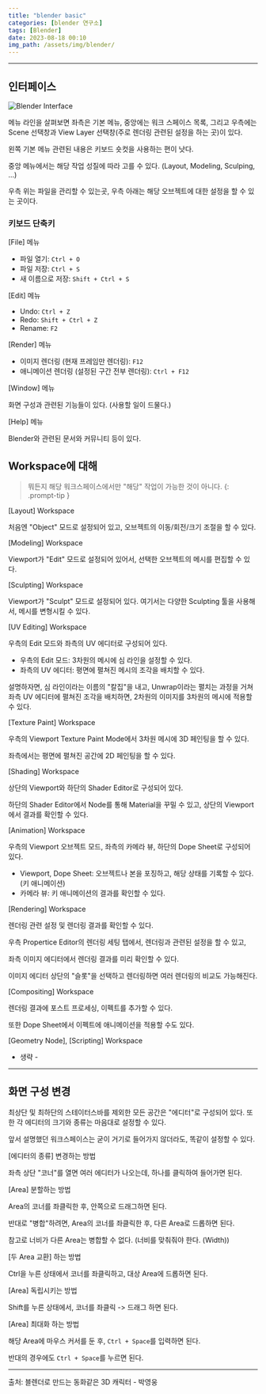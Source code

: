 ```yaml
---
title: "blender basic"
categories: [blender 연구소]
tags: [Blender]
date: 2023-08-18 00:10
img_path: /assets/img/blender/
---
```


---

## **인터페이스**

![Blender Interface](blender_init.png)

메뉴 라인을 살펴보면 좌측은 기본 메뉴, 중앙에는 워크 스페이스 목록, 그리고 우측에는 Scene 선택창과 View Layer 선택창(주로 렌더링 관련된 설정을 하는 곳)이 있다.

왼쪽 기본 메뉴 관련된 내용은 키보드 숏컷을 사용하는 편이 낫다.

중앙 메뉴에서는 해당 작업 성질에 따라 고를 수 있다. (Layout, Modeling, Sculping, ...)

우측 위는 파일을 관리할 수 있는곳, 우측 아래는 해당 오브젝트에 대한 설정을 할 수 있는 곳이다.

### **키보드 단축키**

[File] 메뉴

- 파일 열기: `Ctrl + O`
- 파일 저장: `Ctrl + S`
- 새 이름으로 저장: `Shift + Ctrl + S`

[Edit] 메뉴

- Undo: `Ctrl + Z`
- Redo: `Shift + Ctrl + Z`
- Rename: `F2`

[Render] 메뉴

- 이미지 렌더링 (현재 프레임만 렌더링): `F12`
- 애니메이션 렌더링 (설정된 구간 전부 렌더링): `Ctrl + F12`

[Window] 메뉴

화면 구성과 관련된 기능들이 있다. (사용할 일이 드물다.)

[Help] 메뉴

Blender와 관련된 문서와 커뮤니티 등이 있다.

## **Workspace에 대해**

> 뭐든지 해당 워크스페이스에서만 "해당" 작업이 가능한 것이 아니다.
{: .prompt-tip }

[Layout] Workspace

처음엔 "Object" 모드로 설정되어 있고, 오브젝트의 이동/회전/크기 조절을 할 수 있다.

[Modeling] Workspace

Viewport가 "Edit" 모드로 설정되어 있어서, 선택한 오브젝트의 메시를 편집할 수 있다.

[Sculpting] Workspace

Viewport가 "Sculpt" 모드로 설정되어 있다. 여기서는 다양한 Sculpting 툴을 사용해서, 메시를 변형시킬 수 있다.

[UV Editing] Workspace

우측의 Edit 모드와 좌측의 UV 에디터로 구성되어 있다.

- 우측의 Edit 모드: 3차원의 메시에 심 라인을 설정할 수 있다.
- 좌측의 UV 에디터: 평면에 펼쳐진 메시의 조각을 배치할 수 있다.

설명하자면, 심 라인이라는 이름의 "칼집"을 내고, Unwrap이라는 펼치는 과정을 거쳐 좌측 UV 에디터에 펼쳐진 조각을 배치하면, 2차원의 이미지를 3차원의 메시에 적용할 수 있다.

[Texture Paint] Workspace

우측의 Viewport Texture Paint Mode에서 3차원 메시에 3D 페인팅을 할 수 있다.

좌측에서는 평면에 펼쳐진 공간에 2D 페인팅을 할 수 있다.

[Shading] Workspace

상단의 Viewport와 하단의 Shader Editor로 구성되어 있다.

하단의 Shader Editor에서 Node를 통해 Material을 꾸밀 수 있고, 상단의 Viewport에서 결과를 확인할 수 있다.

[Animation] Workspace

우측의 Viewport 오브젝트 모드, 좌측의 카메라 뷰, 하단의 Dope Sheet로 구성되어 있다.

- Viewport, Dope Sheet: 오브젝트나 본을 포징하고, 해당 상태를 기록할 수 있다. (키 애니메이션)
- 카메라 뷰: 키 애니메이션의 결과를 확인할 수 있다.

[Rendering] Workspace

렌더링 관련 설정 및 렌더링 결과를 확인할 수 있다.

우측 Propertice Editor의 렌더링 세팅 탭에서, 렌더링과 관련된 설정을 할 수 있고,

좌측 이미지 에디터에서 렌더링 결과를 미리 확인할 수 있다.

이미지 에디터 상단의 "슬롯"을 선택하고 렌더링하면 여러 렌더링의 비교도 가능해진다.

[Compositing] Workspace

렌더링 결과에 포스트 프로세싱, 이펙트를 추가할 수 있다.

또한 Dope Sheet에서 이펙트에 애니메이션을 적용할 수도 있다.

[Geometry Node], [Scripting] Workspace

- 생략 -

---

## **화면 구성 변경**

최상단 및 최하단의 스테이터스바를 제외한 모든 공간은 "에디터"로 구성되어 있다. 또한 각 에디터의 크기와 종류는 마음대로 설정할 수 있다.

앞서 설명했던 워크스페이스는 굳이 거기로 들어가지 않더라도, 똑같이 설정할 수 있다.

[에디터의 종류] 변경하는 방법

좌측 상단 "코너"를 열면 여러 에디터가 나오는데, 하나를 클릭하여 들어가면 된다.

[Area] 분할하는 방법

Area의 코너를 좌클릭한 후, 안쪽으로 드래그하면 된다.

반대로 "병합"하려면, Area의 코너를 좌클릭한 후, 다른 Area로 드롭하면 된다.

참고로 너비가 다른 Area는 병합할 수 없다. (너비를 맞춰줘야 한다. (Width))

[두 Area 교환] 하는 방법

Ctrl을 누른 상태에서 코너를 좌클릭하고, 대상 Area에 드롭하면 된다.

[Area] 독립시키는 방법

Shift를 누른 상태에서, 코너를 좌클릭 -> 드래그 하면 된다.

[Area] 최대화 하는 방법

해당 Area에 마우스 커서를 둔 후, `Ctrl + Space`를 입력하면 된다.

반대의 경우에도 `Ctrl + Space`를 누르면 된다.

---

출처: 블렌더로 만드는 동화같은 3D 캐릭터 - 박영웅
